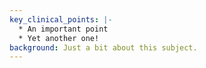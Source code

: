 ```yaml
---
key_clinical_points: |-
  * An important point
  * Yet another one!
background: Just a bit about this subject.
---
```

